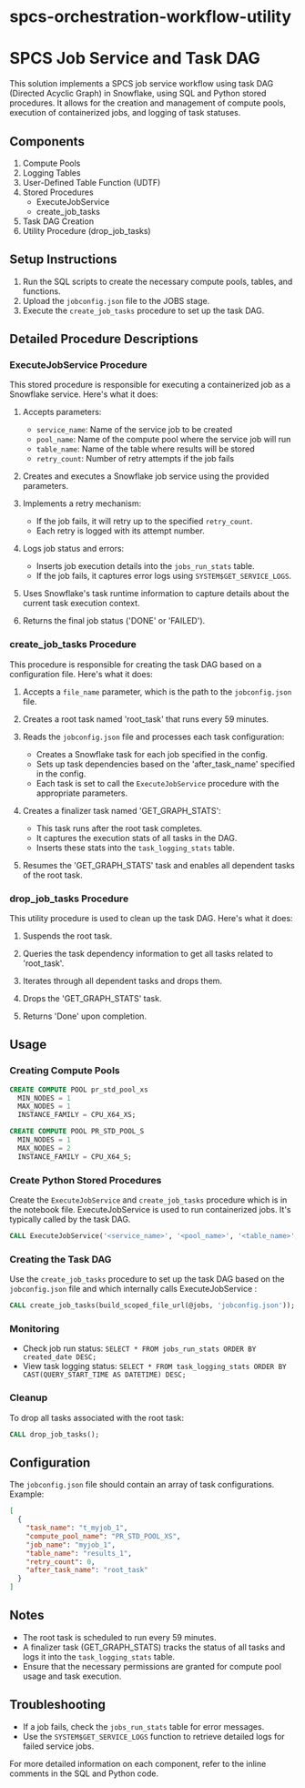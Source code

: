 # spcs-orchestration-workflow-utility

# SPCS Job Service and Task DAG

This solution implements a SPCS job service workflow using task DAG (Directed Acyclic Graph) in Snowflake, using SQL and Python stored procedures. It allows for the creation and management of compute pools, execution of containerized jobs, and logging of task statuses.


## Components

1. Compute Pools
2. Logging Tables
3. User-Defined Table Function (UDTF)
4. Stored Procedures
   - ExecuteJobService
   - create_job_tasks
5. Task DAG Creation
6. Utility Procedure (drop_job_tasks)

## Setup Instructions

1. Run the SQL scripts to create the necessary compute pools, tables, and functions.
2. Upload the `jobconfig.json` file to the JOBS stage.
3. Execute the `create_job_tasks` procedure to set up the task DAG.

## Detailed Procedure Descriptions

### ExecuteJobService Procedure

This stored procedure is responsible for executing a containerized job as a Snowflake service. Here's what it does:

1. Accepts parameters:
   - `service_name`: Name of the service job to be created
   - `pool_name`: Name of the compute pool where the service job will run
   - `table_name`: Name of the table where results will be stored
   - `retry_count`: Number of retry attempts if the job fails

2. Creates and executes a Snowflake job service using the provided parameters.

3. Implements a retry mechanism:
   - If the job fails, it will retry up to the specified `retry_count`.
   - Each retry is logged with its attempt number.

4. Logs job status and errors:
   - Inserts job execution details into the `jobs_run_stats` table.
   - If the job fails, it captures error logs using `SYSTEM$GET_SERVICE_LOGS`.

5. Uses Snowflake's task runtime information to capture details about the current task execution context.

6. Returns the final job status ('DONE' or 'FAILED').

### create_job_tasks Procedure

This procedure is responsible for creating the task DAG based on a configuration file. Here's what it does:

1. Accepts a `file_name` parameter, which is the path to the `jobconfig.json` file.

2. Creates a root task named 'root_task' that runs every 59 minutes.

3. Reads the `jobconfig.json` file and processes each task configuration:
   - Creates a Snowflake task for each job specified in the config.
   - Sets up task dependencies based on the 'after_task_name' specified in the config.
   - Each task is set to call the `ExecuteJobService` procedure with the appropriate parameters.

4. Creates a finalizer task named 'GET_GRAPH_STATS':
   - This task runs after the root task completes.
   - It captures the execution stats of all tasks in the DAG.
   - Inserts these stats into the `task_logging_stats` table.

5. Resumes the 'GET_GRAPH_STATS' task and enables all dependent tasks of the root task.

### drop_job_tasks Procedure

This utility procedure is used to clean up the task DAG. Here's what it does:

1. Suspends the root task.

2. Queries the task dependency information to get all tasks related to 'root_task'.

3. Iterates through all dependent tasks and drops them.

4. Drops the 'GET_GRAPH_STATS' task.

5. Returns 'Done' upon completion.

## Usage

### Creating Compute Pools

```sql
CREATE COMPUTE POOL pr_std_pool_xs
  MIN_NODES = 1
  MAX_NODES = 1
  INSTANCE_FAMILY = CPU_X64_XS;

CREATE COMPUTE POOL PR_STD_POOL_S
  MIN_NODES = 1
  MAX_NODES = 2
  INSTANCE_FAMILY = CPU_X64_S;
```

### Create Python Stored Procedures

Create the  `ExecuteJobService` and `create_job_tasks` procedure which is in the notebook file. ExecuteJobService is used to run containerized jobs. It's typically called by the task DAG.

```sql
CALL ExecuteJobService('<service_name>', '<pool_name>', '<table_name>', <retry_count>);
```

### Creating the Task DAG

Use the `create_job_tasks` procedure to set up the task DAG based on the `jobconfig.json` file and which internally calls ExecuteJobService :

```sql
CALL create_job_tasks(build_scoped_file_url(@jobs, 'jobconfig.json'));
```

### Monitoring

- Check job run status: `SELECT * FROM jobs_run_stats ORDER BY created_date DESC;`
- View task logging status: `SELECT * FROM task_logging_stats ORDER BY CAST(QUERY_START_TIME AS DATETIME) DESC;`

### Cleanup

To drop all tasks associated with the root task:

```sql
CALL drop_job_tasks();
```

## Configuration

The `jobconfig.json` file should contain an array of task configurations. Example:

```json
[
  {
    "task_name": "t_myjob_1",
    "compute_pool_name": "PR_STD_POOL_XS",
    "job_name": "myjob_1",
    "table_name": "results_1",
    "retry_count": 0,
    "after_task_name": "root_task"
  }
]
```

## Notes

- The root task is scheduled to run every 59 minutes.
- A finalizer task (GET_GRAPH_STATS) tracks the status of all tasks and logs it into the `task_logging_stats` table.
- Ensure that the necessary permissions are granted for compute pool usage and task execution.

## Troubleshooting

- If a job fails, check the `jobs_run_stats` table for error messages.
- Use the `SYSTEM$GET_SERVICE_LOGS` function to retrieve detailed logs for failed service jobs.

For more detailed information on each component, refer to the inline comments in the SQL and Python code.
